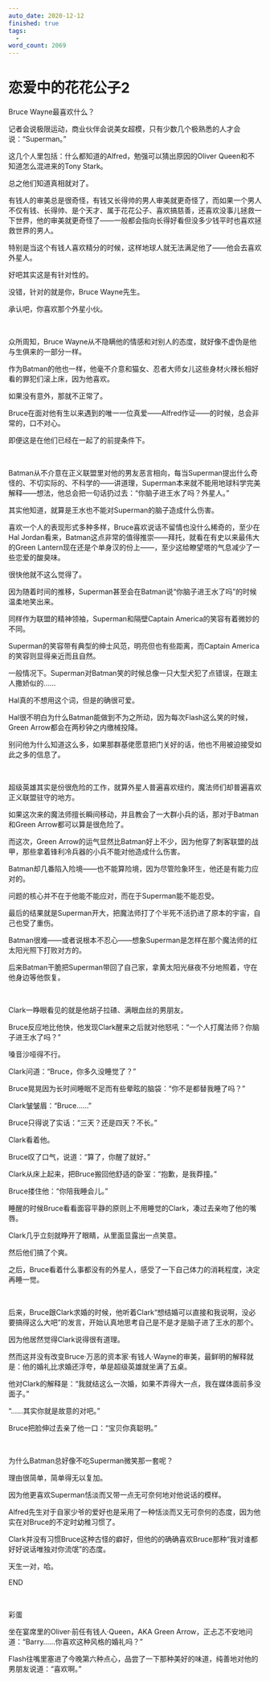 ```yaml
---
auto_date: 2020-12-12
finished: true
tags:
  - 
word_count: 2069
---
```


# 恋爱中的花花公子2

Bruce Wayne最喜欢什么？

记者会说极限运动，商业伙伴会说美女超模，只有少数几个极熟悉的人才会说：“Superman。”

这几个人里包括：什么都知道的Alfred，勉强可以猜出原因的Oliver Queen和不知道怎么混进来的Tony Stark。

总之他们知道真相就对了。

有钱人的审美总是很奇怪，有钱又长得帅的男人审美就更奇怪了，而如果一个男人不仅有钱、长得帅、是个天才、属于花花公子、喜欢搞慈善，还喜欢没事儿拯救一下世界，他的审美就更奇怪了——一般都会指向长得好看但没多少钱平时也喜欢拯救世界的男人。

特别是当这个有钱人喜欢精分的时候，这样地球人就无法满足他了——他会去喜欢外星人。

好吧其实这是有针对性的。

没错，针对的就是你，Bruce Wayne先生。

承认吧，你喜欢那个外星小伙。

<br>

众所周知，Bruce Wayne从不隐瞒他的情感和对别人的态度，就好像不虚伪是他与生俱来的一部分一样。

作为Batman的他也一样，他毫不介意和猫女、忍者大师女儿这些身材火辣长相好看的罪犯们滚上床，因为他喜欢。

如果没有意外，那就不正常了。

Bruce在面对他有生以来遇到的唯一一位真爱——Alfred作证——的时候，总会非常的，口不对心。

即便这是在他们已经在一起了的前提条件下。

<br>

Batman从不介意在正义联盟里对他的男友恶言相向，每当Superman提出什么奇怪的、不切实际的、不科学的——讲道理，Superman本来就不能用地球科学完美解释——想法，他总会把一句话扔过去：“你脑子进王水了吗？外星人。”

其实他知道，就算是王水也不能对Superman的脑子造成什么伤害。

喜欢一个人的表现形式多种多样，Bruce喜欢说话不留情也没什么稀奇的，至少在Hal Jordan看来，Batman这点非常的值得推崇——拜托，就看在有史以来最伟大的Green Lantern现在还是个单身汉的份上——，至少这给瞭望塔的气息减少了一些恋爱的酸臭味。

很快他就不这么觉得了。

因为随着时间的推移，Superman甚至会在Batman说“你脑子进王水了吗”的时候温柔地笑出来。

同样作为联盟的精神领袖，Superman和隔壁Captain America的笑容有着微妙的不同。

Superman的笑容带有典型的绅士风范，明亮但也有些距离，而Captain America的笑容则显得亲近而且自然。

一般情况下。Superman对Batman笑的时候总像一只大型犬犯了点错误，在跟主人撒娇似的……

Hal真的不想用这个词，但是的确很可爱。

Hal很不明白为什么Batman能做到不为之所动，因为每次Flash这么笑的时候，Green Arrow都会在两秒钟之内缴械投降。

别问他为什么知道这么多，如果那群基佬愿意把门关好的话，他也不用被迫接受如此之多的信息了。

<br>

超级英雄其实是份很危险的工作，就算外星人普遍喜欢纽约，魔法师们却普遍喜欢正义联盟驻守的地方。

如果这次来的魔法师擅长瞬间移动，并且教会了一大群小兵的话，那对于Batman和Green Arrow都可以算是很危险了。

而这次，Green Arrow的运气显然比Batman好上不少，因为他穿了刺客联盟的战甲，那些拿着锋利冷兵器的小兵不能对他造成什么伤害。

Batman却几番陷入险境——也不能算险境，因为尽管险象环生，他还是有能力应对的。

问题的核心并不在于他能不能应对，而在于Superman能不能忍受。

最后的结果就是Superman开大，把魔法师打了个半死不活扔进了原本的宇宙，自己也受了重伤。

Batman很难——或者说根本不忍心——想象Superman是怎样在那个魔法师的红太阳光照下打败对方的。

后来Batman干脆把Superman带回了自己家，拿黄太阳光昼夜不分地照着，守在他身边等他恢复。

<br>

Clark一睁眼看见的就是他胡子拉碴、满眼血丝的男朋友。

Bruce反应地比他快，他发现Clark醒来之后就对他怒吼：“一个人打魔法师？你脑子进王水了吗？”

嗓音沙哑得不行。

Clark问道：“Bruce，你多久没睡觉了？”

Bruce晃晃因为长时间睡眠不足而有些晕眩的脑袋：“你不是都替我睡了吗？”

Clark皱皱眉：“Bruce……”

Bruce只得说了实话：“三天？还是四天？不长。”

Clark看着他。

Bruce叹了口气，说道：“算了，你醒了就好。”

Clark从床上起来，把Bruce搬回他舒适的卧室：“抱歉，是我莽撞。”

Bruce搂住他：“你陪我睡会儿。”

睡醒的时候Bruce看看面容平静的原则上不用睡觉的Clark，凑过去亲吻了他的嘴唇。

Clark几乎立刻就睁开了眼睛，从里面显露出一点笑意。

然后他们搞了个爽。

之后，Bruce看着什么事都没有的外星人，感受了一下自己体力的消耗程度，决定再睡一觉。

<br>

后来，Bruce跟Clark求婚的时候，他听着Clark“想结婚可以直接和我说啊，没必要搞得这么大吧”的发言，开始认真地思考自己是不是才是脑子进了王水的那个。

因为他居然觉得Clark说得很有道理。

然而这并没有改变Bruce·万恶的资本家·有钱人·Wayne的审美，最鲜明的解释就是：他的婚礼比求婚还浮夸，单是超级英雄就坐满了五桌。

他对Clark的解释是：“我就结这么一次婚，如果不弄得大一点，我在媒体面前多没面子。”

“……其实你就是故意的对吧。”

Bruce把脸伸过去亲了他一口：“宝贝你真聪明。”

<br>

为什么Batman总好像不吃Superman微笑那一套呢？

理由很简单，简单得无以复加。

因为他更喜欢Superman恬淡而又带一点无可奈何地对他说话的模样。

Alfred先生对于自家少爷的爱好也是采用了一种恬淡而又无可奈何的态度，因为他实在对Bruce的不定时幼稚习惯了。

Clark并没有习惯Bruce这种古怪的癖好，但他的的确确喜欢Bruce那种“我对谁都好好说话唯独对你流氓”的态度。

天生一对，哈。

END

<br>

彩蛋

坐在宴席里的Oliver·前任有钱人·Queen，AKA Green Arrow，正忐忑不安地问道：“Barry……你喜欢这种风格的婚礼吗？”

Flash往嘴里塞进了今晚第六种点心，品尝了一下那种美好的味道，纯善地对他的男朋友说道：“喜欢啊。”
